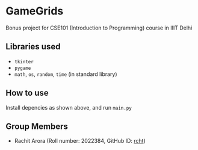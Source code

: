 # GameGrids

Bonus project for CSE101 (Introduction to Programming) course in IIIT Delhi

## Libraries used

- `tkinter`
- `pygame`
- `math`, `os`, `random`, `time` (in standard library)

## How to use

Install depencies as shown above, and run `main.py`

## Group Members 

- Rachit Arora (Roll number: 2022384, GitHub ID: [rcht](https://github.com/rcht)) 
